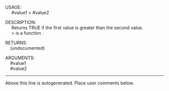 USAGE:  
&nbsp;&nbsp;&nbsp;&nbsp;&nbsp;#value1&nbsp;&gt;&nbsp;#value2  
  
DESCRIPTION:  
&nbsp;&nbsp;&nbsp;&nbsp;&nbsp;Returns&nbsp;TRUE&nbsp;if&nbsp;the&nbsp;first&nbsp;value&nbsp;is&nbsp;greater&nbsp;than&nbsp;the&nbsp;second&nbsp;value.  
&nbsp;&nbsp;&nbsp;&nbsp;&nbsp;&gt;&nbsp;is&nbsp;a&nbsp;function&nbsp;.  
  
RETURNS:  
&nbsp;&nbsp;&nbsp;&nbsp;(undocumented)  
  
ARGUMENTS:  
&nbsp;&nbsp;&nbsp;&nbsp;#value1  
&nbsp;&nbsp;&nbsp;&nbsp;#value2  
___
Above this line is autogenerated. Place user comments below.
